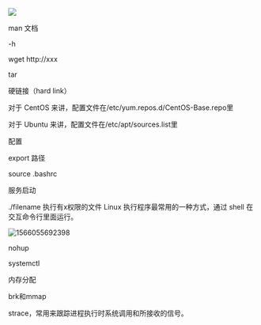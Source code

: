 ![](https://ws1.sinaimg.cn/large/006xzusPly1g636qfi9lhj30h30amjt6.jpg)

man 文档

-h

wget http://xxx

tar



硬链接（hard link）

对于 CentOS 来讲，配置文件在/etc/yum.repos.d/CentOS-Base.repo里

对于 Ubuntu 来讲，配置文件在/etc/apt/sources.list里





配置

export 路径

source .bashrc

服务启动

./filename 执行有x权限的文件  Linux 执行程序最常用的一种方式，通过 shell 在交互命令行里面运行。

![1566055692398](C:\Users\lenovo\Desktop\%5CUsers%5Clenovo%5CAppData%5CRoaming%5CTypora%5Ctypora-user-images%5C1566055692398.png)

nohup

systemctl



内存分配

brk和mmap



 strace，常用来跟踪进程执行时系统调用和所接收的信号。

























